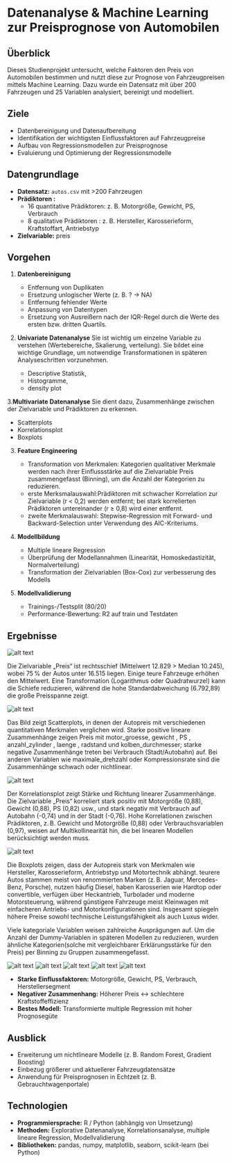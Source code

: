 
# Datenanalyse & Machine Learning zur Preisprognose von Automobilen

## Überblick
Dieses Studienprojekt untersucht, welche Faktoren den Preis von Automobilen bestimmen und nutzt diese zur Prognose von Fahrzeugpreisen mittels Machine Learning.  Dazu wurde ein Datensatz mit über 200 Fahrzeugen und 25 Variablen analysiert, bereinigt und modelliert.

## Ziele
- Datenbereinigung und Datenaufbereitung 
- Identifikation der wichtigsten Einflussfaktoren auf Fahrzeugpreise    
- Aufbau von Regressionsmodellen zur Preisprognose  
- Evaluierung und Optimierung der Regressionsmodelle 

## Datengrundlage
- **Datensatz:** `autos.csv` mit >200 Fahrzeugen  
- **Prädiktoren :**  
  - 16 quantitative Prädiktoren: z. B. Motorgröße, Gewicht, PS, Verbrauch  
  - 8 qualitative Prädiktoren : z. B. Hersteller, Karosserieform, Kraftstoffart, Antriebstyp  
- **Zielvariable:** preis  

## Vorgehen
1. **Datenbereinigung**  
   - Entfernung von Duplikaten 
   - Ersetzung unlogischer Werte (z. B. ? → NA)  
   - Entfernung fehlender Werte  
   - Anpassung von Datentypen 
   - Ersetzung von Ausreißern nach der IQR-Regel durch die Werte des ersten bzw. dritten Quartils.  

2. **Univariate Datenanalyse**
    Sie ist wichtig um einzelne Variable zu verstehen (Wertebereiche, Skalierung, verteilung). Sie bildet eine wichtige Grundlage, um notwendige Transformationen in späteren Analyseschritten vorzunehmen. 
   - Descriptive Statistik, 
   - Histogramme, 
   - density plot  


3.**Multivariate Datenanalyse**
   Sie dient dazu, Zusammenhänge zwischen der Zielvariable und Prädiktoren zu erkennen.
   - Scatterplots
   - Korrelationsplot  
   - Boxplots    

3. **Feature Engineering**
   - Transformation von Merkmalen: Kategorien qualitativer Merkmale werden nach ihrer Einflussstärke auf die Zielvariable Preis     zusammengefasst (Binning), um die Anzahl der Kategorien zu reduzieren.
   - erste Merksmalauswahl:Prädiktoren mit schwacher Korrelation zur Zielvariable (r < 0,2) werden entfernt; bei stark korrelierten Prädiktoren untereinander (r ≥ 0,8) wird einer entfernt.
   - zweite Merkmalauswahl: Stepwise-Regression mit Forward- und Backward-Selection unter Verwendung des AIC-Kriteriums.

4. **Modellbildung**  
   - Multiple lineare Regression   
   - Überprüfung der Modellannahmen (Linearität, Homoskedastizität, Normalverteilung)  
   - Transformation der Zielvariablen (Box-Cox) zur verbesserung des Modells 

5. **Modellvalidierung**  
   - Trainings-/Testsplit (80/20)  
   - Performance-Bewertung: R2 auf train und Testdaten  

## Ergebnisse 
![alt text](image.png)

Die Zielvariable „Preis“ ist rechtsschief (Mittelwert 12.829 > Median 10.245), wobei 75 % der Autos unter 16.515 liegen. Einige teure Fahrzeuge erhöhen den Mittelwert. Eine Transformation (Logarithmus oder Quadratwurzel) kann die Schiefe reduzieren, während die hohe Standardabweichung (6.792,89) die große Preisspanne zeigt.

![alt text](image-1.png)

Das Bild zeigt Scatterplots, in denen der Autopreis mit verschiedenen quantitativen Merkmalen verglichen wird. Starke positive lineare Zusammenhänge zeigen Preis mit motor_groesse, gewicht , PS , anzahl_zylinder , laenge , radstand  und kolben_durchmesser; starke negative Zusammenhänge treten bei Verbrauch (Stadt/Autobahn) auf. Bei anderen Variablen wie maximale_drehzahl oder Kompressionsrate sind die Zusammenhänge schwach oder nichtlinear.

![alt text](image-8.png)

Der Korrelationsplot zeigt Stärke und Richtung linearer Zusammenhänge. Die Zielvariable „Preis“ korreliert stark positiv mit Motorgröße (0,88), Gewicht (0,88), PS (0,82) usw., und stark negativ mit Verbrauch auf Autobahn (-0,74) und in der Stadt (-0,76). Hohe Korrelationen zwischen Prädiktoren, z. B. Gewicht und Motorgröße (0,88) oder Verbrauchsvariablen (0,97), weisen auf Multikollinearität hin, die bei linearen Modellen berücksichtigt werden muss.

![alt text](image-9.png)

Die Boxplots zeigen, dass der Autopreis stark von Merkmalen wie Hersteller, Karosserieform, Antriebstyp und Motortechnik abhängt. teurere Autos stammen meist von renommierten Marken (z. B. Jaguar, Mercedes-Benz, Porsche), nutzen häufig Diesel, haben Karosserien wie Hardtop oder convertible, verfügen über Heckantrieb, Turbolader und moderne Motorsteuerung, während günstigere Fahrzeuge meist Kleinwagen  mit einfacheren Antriebs- und Motorkonfigurationen sind. Insgesamt spiegeln höhere Preise sowohl technische Leistungsfähigkeit als auch Luxus wider. 

Viele kategoriale Variablen weisen zahlreiche Ausprägungen auf. Um die Anzahl der Dummy-Variablen in späteren Modellen zu reduzieren, wurden ähnliche Kategorien(solche mit vergleichbarer Erklärungsstärke für den Preis) per Binning zu Gruppen zusammengefasst.

![alt text](image-10.png)
![alt text](image-11.png)
![alt text](image-12.png)
![alt text](image-6.png)
![alt text](image-13.png)

- **Starke Einflussfaktoren:** Motorgröße, Gewicht, PS, Verbrauch, Herstellersegment  
- **Negativer Zusammenhang:** Höherer Preis ↔ schlechtere Kraftstoffeffizienz  
- **Bestes Modell:** Transformierte multiple Regression mit hoher Prognosegüte  

## Ausblick
- Erweiterung um nichtlineare Modelle (z. B. Random Forest, Gradient Boosting)  
- Einbezug größerer und aktuellerer Fahrzeugdatensätze  
- Anwendung für Preisprognosen in Echtzeit (z. B. Gebrauchtwagenportale)  

## Technologien
- **Programmiersprache:** R / Python (abhängig von Umsetzung)  
- **Methoden:** Explorative Datenanalyse, Korrelationsanalyse, multiple lineare Regression, Modellvalidierung  
- **Bibliotheken:** pandas, numpy, matplotlib, seaborn, scikit-learn (bei Python)  



